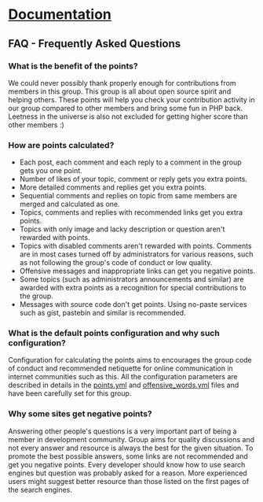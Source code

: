 # [Documentation](/README.md#documentation)

## FAQ - Frequently Asked Questions

### What is the benefit of the points?

We could never possibly thank properly enough for contributions from members in
this group. This group is all about open source spirit and helping others. These
points will help you check your contribution activity in our group compared to
other members and bring some fun in PHP back. Leetness in the universe is also
not excluded for getting higher score than other members :)

### How are points calculated?

* Each post, each comment and each reply to a comment in the group gets you one point.
* Number of likes of your topic, comment or reply gets you extra points.
* More detailed comments and replies get you extra points.
* Sequential comments and replies on topic from same members are merged and calculated as one.
* Topics, comments and replies with recommended links get you extra points.
* Topics with only image and lacky description or question aren't rewarded with
  points.
* Topics with disabled comments aren't rewarded with points. Comments are in
  most cases turned off by administrators for various reasons, such as not
  following the group's code of conduct or low quality.
* Offensive messages and inappropriate links can get you negative points.
* Some topics (such as administrators announcements and similar) are awarded with
  extra points as a recognition for special contributions to the group.
* Messages with source code don't get points. Using no-paste services such as gist,
  pastebin and similar is recommended.

### What is the default points configuration and why such configuration?

Configuration for calculating the points aims to encourages the group code of
conduct and recommended netiquette for online communication in internet communities
such as this. All the configuration parameters are described in details in the
[points.yml](/config/points.yml) and
[offensive_words.yml](/config/offensive_words.yml) files and have been
carefully set for this group.

### Why some sites get negative points?

Answering other people's questions is a very important part of being a member in
development community. Group aims for quality discussions and not every answer
and resource is always the best for the given situation. To promote the best
possible answers, some links are not recommended and get you negative points.
Every developer should know how to use search engines but question was probably
asked for a reason. More experienced users might suggest better resource than
those listed on the first pages of the search engines.
